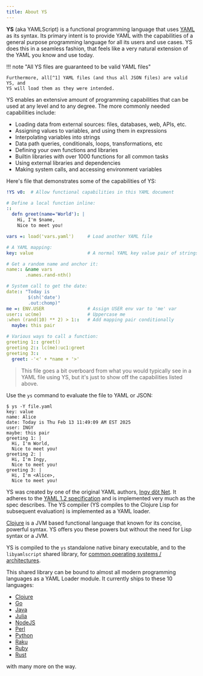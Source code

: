 ```yaml
---
title: About YS
---
```


**YS** (aka YAMLScript) is a functional programming language that uses
[YAML](https://yaml.org) as its syntax.
Its primary intent is to provide YAML with the capabilities of a general purpose
programming language for all its users and use cases.
YS does this in a seamless fashion, that feels like a very natural extension of
the YAML you know and use today.

!!! note "All YS files are guaranteed to be valid YAML files"

    Furthermore, all[^1] YAML files (and thus all JSON files) are valid YS, and
    YS will load them as they were intended.

YS enables an extensive amount of programming capabilities that can be used at
any level and to any degree.
The more commonly needed capabilities include:

* Loading data from external sources: files, databases, web, APIs, etc.
* Assigning values to variables, and using them in expressions
* Interpolating variables into strings
* Data path queries, conditionals, loops, transformations, etc
* Defining your own functions and libraries
* Builtin libraries with over 1000 functions for all common tasks
* Using external libraries and dependencies
* Making system calls, and accessing environment variables

Here's file that demonstrates some of the capabilities of YS:
```yaml
!YS v0:  # Allow functional capabilities in this YAML document

# Define a local function inline:
::
  defn greet(name='World'): |
    Hi, I'm $name,
    Nice to meet you!

vars =: load('vars.yaml')     # Load another YAML file

# A YAML mapping:
key: value                    # A normal YAML key value pair of strings

# Get a random name and anchor it:
name:: &name vars
       .names.rand-nth()

# System call to get the date:
date:: "Today is
        $(sh('date')
        .out:chomp)"
me =: ENV.USER                # Assign USER env var to 'me' var
user:: uc(me)                 # Uppercase me
:when (rand(10) ** 2) > 1::   # Add mapping pair conditionally
  maybe: this pair

# Various ways to call a function:
greeting 1:: greet()
greeting 2:: lc(me):uc1:greet
greeting 3::
  greet: -'<' + *name + '>'
```

> This file goes a bit overboard from what you would typically see in a YAML
> file using YS, but it's just to show off the capabilities listed above.

Use the `ys` command to evaluate the file to YAML or JSON:
```
$ ys -Y file.yaml
key: value
name: Alice
date: Today is Thu Feb 13 11:49:09 AM EST 2025
user: INGY
maybe: this pair
greeting 1: |
  Hi, I'm World,
  Nice to meet you!
greeting 2: |
  Hi, I'm Ingy,
  Nice to meet you!
greeting 3: |
  Hi, I'm <Alice>,
  Nice to meet you!
```


YS was created by one of the original YAML authors, [Ingy döt Net](
ingydotnet.md).
It adheres to the [YAML 1.2 specification](https://yaml.org/spec/1.2.2/) and is
implemented very much as the spec describes.
The YS compiler (YS compiles to the Clojure Lisp for subsequent evaluation) is
implemented as a YAML loader.

[Clojure](https://clojure.org) is a JVM based functional language that known for
its concise, powerful syntax.
YS offers you these powers but without the need for Lisp syntax or a JVM.

YS is compiled to the `ys` standalone native binary executable, and to the
`libyamlscript` shared library, for [common operating systems / architectures](
https://github.com/yaml/yamlscript/releases/).

This shared library can be bound to almost all modern  programming languages as
a YAML Loader module.
It currently ships to these 10 languages:

* [Clojure](https://clojars.org/org.yamlscript/clj-yamlscript)
* [Go](https://github.com/yaml/yamlscript-go)
* [Java](https://clojars.org/org.yamlscript/yamlscript)
* [Julia](https://juliahub.com/ui/Packages/General/YAMLScript)
* [NodeJS](https://www.npmjs.com/package/@yaml/yamlscript)
* [Perl](https://metacpan.org/dist/YAMLScript/view/lib/YAMLScript.pod)
* [Python](https://pypi.org/project/yamlscript/)
* [Raku](https://raku.land/zef:ingy/YAMLScript)
* [Ruby](https://rubygems.org/search?query=yamlscript)
* [Rust](https://crates.io/crates/yamlscript)

with many more on the way.


[^1]: There are ways to write YAML that is not valid YS, but they are highly
unlikely to be seen in places where YAML is used as a configuration language.
If a YAML file can be converted to JSON and then back to YAML, without changing
semantics, then it is valid YS.
